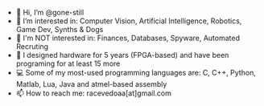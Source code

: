 - 👋 Hi, I’m @gone-still
- 👀 I’m interested in: Computer Vision, Artificial Intelligence, Robotics, Game Dev, Synths & Dogs
- 🚫 I'm NOT interested in: Finances, Databases, Spyware, Automated Recruting  
- 🤖 I designed hardware for 5 years (FPGA-based) and have been programing for at least 15 more
- 💻 Some of my most-used programming languages are: C, C++, Python, Matlab, Lua, Java and atmel-based assembly
- 📫 How to reach me: racevedoaa[at]gmail.com

<!---
gone-still/gone-still is a ✨ special ✨ repository because its `README.md` (this file) appears on your GitHub profile.
You can click the Preview link to take a look at your changes.
--->
